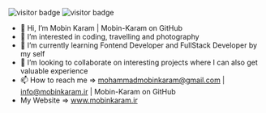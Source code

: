 
![visitor badge](https://visitor-badge.glitch.me/badge?page_id=Mobin-Karam.visitor-badge&left_text=MyPageVisitors)
![visitor badge](https://visitor-badge.glitch.me/badge?page_id=Mobin-Karam.visitor-badge&left_color=red&right_color=green&left_text=Hello%20Visitors)
- 👋 Hi, I’m Mobin Karam | Mobin-Karam on GitHub
- 👀 I’m interested in coding, travelling and photography
- 🌱 I’m currently learning Fontend Developer and FullStack Developer by my self
- 💞️ I’m looking to collaborate on interesting projects where I can also get valuable experience
- 📫 How to reach me => mohammadmobinkaram@gmail.com | info@mobinkaram.ir | Mobin-Karam on GitHub
- My Website => www.mobinkaram.ir

<!---
Mobin-Karam/Mobin-Karam is a ✨ special ✨ repository because its `README.md` (this file) appears on your GitHub profile.
You can click the Preview link to take a look at your changes.
--->
